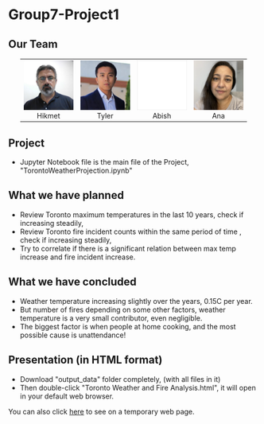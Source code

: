 <h1>Group7-Project1</h1>

<h2>Our Team</h2>
<ul>
<table style="border-collapse:collapse; border:0px">
<tr>
<td align="center"><img src="output_data/team/hikmet.png" width="100px"  /><br>Hikmet</td>
<td align="center"><img src="output_data/team/tyler.png"  width="100px"  /><br>Tyler</td>
<td align="center"><img src="output_data/team/abish.png"  width="100px"  /><br>Abish</td>
<td align="center"><img src="output_data/team/ana.png"    width="100px"  /><br>Ana</td>
</tr>
</table>
</ul>

<h2>Project</h2>
<ul>
<li>Jupyter Notebook file is the main file of the Project, "TorontoWeatherProjection.ipynb"</li>
</ul>

<h2>What we have planned</h2>
<ul>
<li>Review Toronto maximum temperatures in the last 10 years, check if increasing steadily,</li>
<li>Review Toronto fire incident counts within the same period of time , check if increasing steadily,</li>
<li>Try to correlate if there is a significant relation between max temp increase and fire incident increase.</li>
</ul>

<h2>What we have concluded</h2>
<ul>
<li>Weather temperature increasing slightly over the years, 0.15C per year.</li>
<li>But number of fires depending on some other factors, weather temperature is a very small contributor, even negligible.</li>
<li>The biggest factor is when people at home cooking, and the most possible cause is unattendance!</li>
</ul>

<h2>Presentation (in HTML format)</h2> 
<ul>
<li>Download "output_data" folder completely, (with all files in it)</li>
<li>Then double-click "Toronto Weather and Fire Analysis.html", it will open in your default web browser.</li>
</ul>



You can also click <a href="https://www.controlsystemdesign.io/Group7-Project1/Toronto%20Weather%20and%20Fire%20Analysis.html" target="_blank">here</a> to see on a temporary web page.

